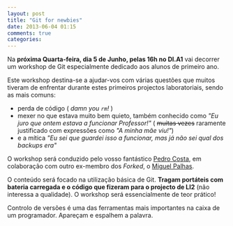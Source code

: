 ```yaml
---
layout: post
title: "Git for newbies"
date: 2013-06-04 01:15
comments: true
categories: 
---
```


Na __próxima Quarta-feira, dia 5 de Junho, pelas 16h no DI.A1__ vai decorrer um workshop de Git especialmente dedicado aos alunos de primeiro ano.

<!--more-->

Este workshop destina-se a ajudar-vos com várias questões que muitos tiveram de enfrentar durante estes primeiros projectos laboratoriais, sendo as mais comuns:

- perda de código ( _damn you `rm`!_ )
- mexer no que estava muito bem quieto, também conhecido como _"Eu juro que ontem estava a funcionar Professor!"_ ( ~~muitas vezes~~ raramente justificado com expressões como _"A minha mãe viu!"_)
- e a mítica _"Eu sei que guardei isso a funcionar, mas já não sei qual dos backups era"_

O workshop será conduzido pelo vosso fantástico [Pedro Costa](https://twitter.com/iampfac), em colaboração com outro ex-membro dos _Forked_, o [Miguel Palhas](https://twitter.com/Naps62).

O conteúdo será focado na utilização básica de Git. __Tragam portáteis com bateria carregada e o código que fizeram para o projecto de LI2__ (não interessa a qualidade). O workshop será essencialmente de teor prático!

Controlo de versões é uma das ferramentas mais importantes na caixa de um programador. Apareçam e espalhem a palavra.
